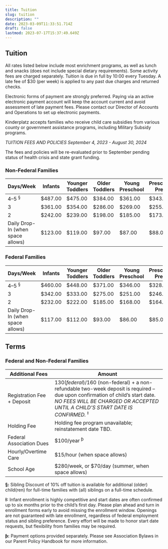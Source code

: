 ```yaml
---
title: Tuition
slug: tuition
description: ""
date: 2023-03-09T11:33:51.714Z
draft: false
lastmod: 2023-07-17T15:37:49.649Z
---
```

## Tuition

All rates listed below include most enrichment programs, as well as lunch and snacks (does not include special dietary requirements). Some activity fees are charged separately. Tuition is due in full by 10:00 every Tuesday. A late fee of $30 (per week) is applied to any past due charges and returned checks.

Electronic forms of payment are strongly preferred. Paying via an active electronic payment account will keep the account current and avoid assessment of late payment fees. Please contact our Director of Accounts and Operations to set up electronic payments.

Kinderplatz accepts families who receive child care subsidies from various county or government assistance programs, including Military Subsidy programs.

*TUITION FEES AND POLICIES September 4, 2023 - August 30, 2024*

The fees and policies will be re-evaluated prior to September pending status of health crisis and state grant funding.

### Non-Federal Families

| Days/Week                         | Infants | Younger Toddlers | Older Toddlers | Young Preschool | Preschool/ Pre-k | Spanish Immersion |
| --------------------------------- | ------- | ---------------- | -------------- | --------------- | ---------------- | ----------------- |
| 4–5 <sup>§</sup>                  | $487.00 | $475.00          | $384.00        | $361.00         | $343.00          | $354.00           |
| 3                                 | $361.00 | $354.00          | $286.00        | $269.00         | $255.00          | $264.00           |
| 2                                 | $242.00 | $239.00          | $198.00        | $185.00         | $173.00          | $179.00           |
| Daily Drop-In (when space allows) | $123.00 | $119.00          | $97.00         | $87.00          | $88.00           | $91.00            |

### Federal Families

| Days/Week                         | Infants | Younger Toddlers | Older Toddlers | Young Preschool | Preschool/ Pre-K | Spanish Immersion |
| --------------------------------- | ------- | ---------------- | -------------- | --------------- | ---------------- | ----------------- |
| 4–5 <sup>§</sup>                  | $460.00 | $448.00          | $371.00        | $346.00         | $328.00          | $339.00           |
| 3                                 | $342.00 | $333.00          | $275.00        | $251.00         | $246.00          | $255.00           |
| 2                                 | $232.00 | $222.00          | $185.00        | $168.00         | $164.00          | $170.00           |
| Daily Drop-In (when space allows) | $117.00 | $112.00          | $93.00         | $86.00          | $85.00           | $88.00            |

## Terms

### Federal and Non-Federal Families

| Additional Fees            | Amount                                                                                                                                                                                                                       |
| -------------------------- | ---------------------------------------------------------------------------------------------------------------------------------------------------------------------------------------------------------------------------- |
| Registration Fee + Deposit | $130 (federal)/$160 (non-federal) + a non-refundable two-week deposit is required – due upon confirmation of child’s start date. *NO FEES WILL BE CHARGED OR ACCEPTED UNTIL A CHILD’S START DATE IS CONFIRMED.* <sup>Ɨ</sup> |
| Holding Fee                | Holding fee program unavailable; reinstatement date TBD.                                                                                                                                                                     |
| Federal Association Dues   | $100/year <sup>ƥ</sup>                                                                                                                                                                                                       |
| Hourly/Overtime Care       | $15/hour (when space allows)                                                                                                                                                                                                 |
| School Age                 | $280/week, or $70/day (summer, when space allows)                                                                                                                                                                            |

**§:** Sibling Discount of 10% off tuition is available for additional (older) child(ren) for full-time families with (all) siblings on a full-time schedule.

**Ɨ:** Infant enrollment is highly competitive and start dates are often confirmed up to six months prior to the child’s first day. Please plan ahead and turn in enrollment forms early to avoid missing the enrollment window. Openings are not guaranteed with late enrollment, regardless of federal employment status and sibling preference. Every effort will be made to honor start date requests, but flexibility from families may be required.

**ƥ:** Payment options provided separately. Please see Association Bylaws in our Parent Policy Handbook for more information.